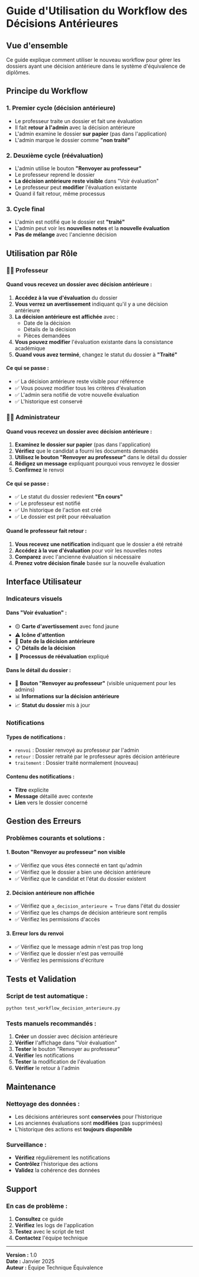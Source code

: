 # Guide d'Utilisation du Workflow des Décisions Antérieures

## Vue d'ensemble

Ce guide explique comment utiliser le nouveau workflow pour gérer les dossiers ayant une décision antérieure dans le système d'équivalence de diplômes.

## Principe du Workflow

### 1. **Premier cycle (décision antérieure)**
- Le professeur traite un dossier et fait une évaluation
- Il fait **retour à l'admin** avec la décision antérieure
- L'admin examine le dossier **sur papier** (pas dans l'application)
- L'admin marque le dossier comme **"non traité"**

### 2. **Deuxième cycle (réévaluation)**
- L'admin utilise le bouton **"Renvoyer au professeur"**
- Le professeur reprend le dossier
- **La décision antérieure reste visible** dans "Voir évaluation"
- Le professeur peut **modifier** l'évaluation existante
- Quand il fait retour, même processus

### 3. **Cycle final**
- L'admin est notifié que le dossier est **"traité"**
- L'admin peut voir les **nouvelles notes** et la **nouvelle évaluation**
- **Pas de mélange** avec l'ancienne décision

## Utilisation par Rôle

### 👨‍🏫 **Professeur**

#### **Quand vous recevez un dossier avec décision antérieure :**

1. **Accédez à la vue d'évaluation** du dossier
2. **Vous verrez un avertissement** indiquant qu'il y a une décision antérieure
3. **La décision antérieure est affichée** avec :
   - Date de la décision
   - Détails de la décision
   - Pièces demandées
4. **Vous pouvez modifier** l'évaluation existante dans la consistance académique
5. **Quand vous avez terminé**, changez le statut du dossier à **"Traité"**

#### **Ce qui se passe :**
- ✅ La décision antérieure reste visible pour référence
- ✅ Vous pouvez modifier tous les critères d'évaluation
- ✅ L'admin sera notifié de votre nouvelle évaluation
- ✅ L'historique est conservé

### 👨‍💼 **Administrateur**

#### **Quand vous recevez un dossier avec décision antérieure :**

1. **Examinez le dossier sur papier** (pas dans l'application)
2. **Vérifiez** que le candidat a fourni les documents demandés
3. **Utilisez le bouton "Renvoyer au professeur"** dans le détail du dossier
4. **Rédigez un message** expliquant pourquoi vous renvoyez le dossier
5. **Confirmez** le renvoi

#### **Ce qui se passe :**
- ✅ Le statut du dossier redevient **"En cours"**
- ✅ Le professeur est notifié
- ✅ Un historique de l'action est créé
- ✅ Le dossier est prêt pour réévaluation

#### **Quand le professeur fait retour :**

1. **Vous recevez une notification** indiquant que le dossier a été retraité
2. **Accédez à la vue d'évaluation** pour voir les nouvelles notes
3. **Comparez** avec l'ancienne évaluation si nécessaire
4. **Prenez votre décision finale** basée sur la nouvelle évaluation

## Interface Utilisateur

### **Indicateurs visuels**

#### **Dans "Voir évaluation" :**
- 🟡 **Carte d'avertissement** avec fond jaune
- ⚠️ **Icône d'attention** 
- 📅 **Date de la décision antérieure**
- 📋 **Détails de la décision**
- 📝 **Processus de réévaluation** expliqué

#### **Dans le détail du dossier :**
- 🔵 **Bouton "Renvoyer au professeur"** (visible uniquement pour les admins)
- 📊 **Informations sur la décision antérieure**
- 📈 **Statut du dossier** mis à jour

### **Notifications**

#### **Types de notifications :**
- `renvoi` : Dossier renvoyé au professeur par l'admin
- `retour` : Dossier retraité par le professeur après décision antérieure
- `traitement` : Dossier traité normalement (nouveau)

#### **Contenu des notifications :**
- **Titre** explicite
- **Message** détaillé avec contexte
- **Lien** vers le dossier concerné

## Gestion des Erreurs

### **Problèmes courants et solutions :**

#### **1. Bouton "Renvoyer au professeur" non visible**
- ✅ Vérifiez que vous êtes connecté en tant qu'admin
- ✅ Vérifiez que le dossier a bien une décision antérieure
- ✅ Vérifiez que le candidat et l'état du dossier existent

#### **2. Décision antérieure non affichée**
- ✅ Vérifiez que `a_decision_anterieure = True` dans l'état du dossier
- ✅ Vérifiez que les champs de décision antérieure sont remplis
- ✅ Vérifiez les permissions d'accès

#### **3. Erreur lors du renvoi**
- ✅ Vérifiez que le message admin n'est pas trop long
- ✅ Vérifiez que le dossier n'est pas verrouillé
- ✅ Vérifiez les permissions d'écriture

## Tests et Validation

### **Script de test automatique :**
```bash
python test_workflow_decision_anterieure.py
```

### **Tests manuels recommandés :**
1. **Créer** un dossier avec décision antérieure
2. **Vérifier** l'affichage dans "Voir évaluation"
3. **Tester** le bouton "Renvoyer au professeur"
4. **Vérifier** les notifications
5. **Tester** la modification de l'évaluation
6. **Vérifier** le retour à l'admin

## Maintenance

### **Nettoyage des données :**
- Les décisions antérieures sont **conservées** pour l'historique
- Les anciennes évaluations sont **modifiées** (pas supprimées)
- L'historique des actions est **toujours disponible**

### **Surveillance :**
- **Vérifiez** régulièrement les notifications
- **Contrôlez** l'historique des actions
- **Validez** la cohérence des données

## Support

### **En cas de problème :**
1. **Consultez** ce guide
2. **Vérifiez** les logs de l'application
3. **Testez** avec le script de test
4. **Contactez** l'équipe technique

---

**Version :** 1.0  
**Date :** Janvier 2025  
**Auteur :** Équipe Technique Équivalence
